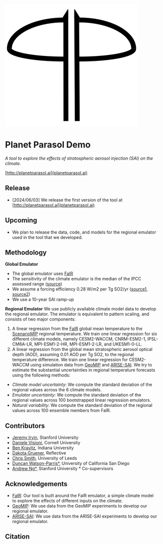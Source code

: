 ![Header Image](img/logo.svg)
# Planet Parasol Demo

*A tool to explore the effects of stratospheric aerosol injection (SAI) on the climate.*

 [http://planetparasol.ai](planetparasol.ai)

## Release
- [2024/06/03] We release the first version of the tool at [http://planetparasol.ai](planetparasol.ai)

## Upcoming
- We plan to release the data, code, and models for the regional emulator used in the tool that we developed.

## Methodology
**Global Emulator**
- The global emulator uses [FaIR](https://docs.fairmodel.net/en/latest/intro.html)
- The sensitivity of the climate emulator is the median of the IPCC assessed range ([source](https://gmd.copernicus.org/articles/11/2273/2018/))
- We assume a forcing efficiency 0.28 W/m2 per Tg SO2/yr ([source1](https://www.pnnl.gov/sites/default/files/media/file/Sensitivity%20of%20Aerosol%20Distribution%20and%20Climate%20Response%20to%20Stratospheric%20SO2%20Injection%20Locations.pdf), [source2](https://www.google.com/url?q=https://acp.copernicus.org/articles/21/10039/2021/&sa=D&source=docs&ust=1715284226685975&usg=AOvVaw38Ib3Gc0XRuSme39sOh_tz))
- We use a 10-year SAI ramp-up

**Regional Emulator**
We use publicly available climate model data to develop the regional emulator. The emulator is equivalent to pattern scaling, and consists of two major components:
1. A linear regression from the [FaIR](https://docs.fairmodel.net/en/latest/intro.html) global mean temperature to the [ScenarioMIP](https://gmd.copernicus.org/articles/9/3461/2016/) regional temperature. We train one linear regression for six different climate models, namely CESM2-WACCM, CNRM-ESM2-1, IPSL-CM6A-LR, MPI-ESM1-2-HR, MPI-ESM1-2-LR, and UKESM1-0-LL.
2. A linear regression from the global mean stratospheric aerosol optical depth (AOD), assuming 0.01 AOD per Tg SO2, to the regional temperature difference. We train one linear regression for CESM2-WACCM using simulation data from [GeoMIP](https://climate.envsci.rutgers.edu/geomip/data.html) and [ARISE-SAI](https://www.cesm.ucar.edu/community-projects/arise-sai).
We try to estimate the substantial uncertainties in regional temperature forecasts using the following methods:
- _Climate model uncertainty_: We compute the standard deviation of the regional values across the 6 climate models.
- _Emulator uncertainty_: We compute the standard deviation of the regional values across 100 bootstrapped linear regression emulators. 
- _Natural variability_: We compute the standard deviation of the regional values across 100 ensemble members from FaIR.

## Contributors
- [Jeremy Irvin](https://twitter.com/jeremy_irvin16), Stanford University
- [Daniele Visioni](https://twitter.com/DanVisioni), Cornell University
- [Ben Kravitz](https://earth.indiana.edu/directory/faculty/kravitz-ben.html), Indiana University
- [Dakota Gruener](https://twitter.com/dakotagruener), Reflective
- [Chris Smith](https://twitter.com/chrisroadmap), University of Leeds
- [Duncan Watson-Parris*](https://twitter.com/DWatsonParris), University of California San Diego
- [Andrew Ng*](https://twitter.com/AndrewYNg), Stanford University
\* Co-supervisors

## Acknowledgements
- [FaIR](https://docs.fairmodel.net/en/latest/intro.html): Our tool is built around the FaIR emulator, a simple climate model to explore the effects of different inputs on the climate.
- [GeoMIP](https://climate.envsci.rutgers.edu/geomip/data.html): We use data from the GeoMIP experiments to develop our regional emulator.
- [ARISE-SAI](https://www.cesm.ucar.edu/community-projects/arise-sai): We use data from the ARISE-SAI experiments to develop our regional emulator.

## Citation
